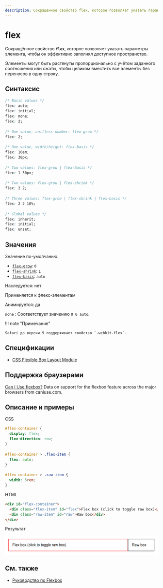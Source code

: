 ```yaml
---
description: Сокращённое свойство flex, которое позволяет указать параметры элемента, чтобы он эффективно заполнял доступное пространство
---
```


# flex

Сокращённое свойство **`flex`**, которое позволяет указать параметры элемента, чтобы он эффективно заполнял доступное пространство.

Элементы могут быть растянуты пропорционально с учётом заданного соотношения или сжаты, чтобы целиком вместить все элементы без переносов в одну строку.

## Синтаксис

```css
/* Basic values */
flex: auto;
flex: initial;
flex: none;
flex: 2;

/* One value, unitless number: flex-grow */
flex: 2;

/* One value, width/height: flex-basis */
flex: 10em;
flex: 30px;

/* Two values: flex-grow | flex-basis */
flex: 1 30px;

/* Two values: flex-grow | flex-shrink */
flex: 2 2;

/* Three values: flex-grow | flex-shrink | flex-basis */
flex: 2 2 10%;

/* Global values */
flex: inherit;
flex: initial;
flex: unset;
```

## Значения

Значение по-умолчанию:

- [`flex-grow`](/css/flex-grow/): `0`
- [`flex-shrink`](/css/flex-shrink/): `1`
- [`flex-basis`](/css/flex-basis/): `auto`

Наследуется: нет

Применяется к флекс-элементам

Анимируется: да

`none`
: Соответствует значению `0 0 auto`.

!!! note "Примечание"

	Safari до версии 9 поддерживает свойство `-webkit-flex`.

## Спецификации

- [CSS Flexible Box Layout Module](https://www.w3.org/TR/css-flexbox/#flex-property)

## Поддержка браузерами

<p class="ciu_embed" data-feature="flexbox" data-periods="future_1,current,past_1,past_2">
  <a href="http://caniuse.com/#feat=flexbox">Can I Use flexbox?</a> Data on support for the flexbox feature across the major browsers from caniuse.com.
</p>

## Описание и примеры

CSS

```css
#flex-container {
  display: flex;
  flex-direction: row;
}

#flex-container > .flex-item {
  flex: auto;
}

#flex-container > .raw-item {
  width: 5rem;
}
```

HTML

```html
<div id="flex-container">
  <div class="flex-item" id="flex">Flex box (click to toggle raw box)</div>
  <div class="raw-item" id="raw">Raw box</div>
</div>
```

Результат

![Результат работы свойства flex](flex.png)

## См. также

- [Руководство по Flexbox](flex-guide/flex-1.md)

